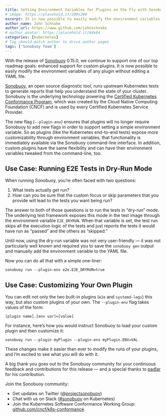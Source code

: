 ```yaml
---
title: Setting Environment Variables for Plugins on the Fly with Sonobuoy 0.15.0
# image: https://placehold.it/200x200
excerpt: It is now possible to easily modify the environment variables of any plugin without editing a YAML file.
author_name: John Schnake
author_url: https://www.github.com/johnschnake
# author_avatar: https://placehold.it/64x64
categories: [kubernetes]
# Tag should match author to drive author pages
tags: ['Sonobuoy Team']
---
```

With the release of [Sonobuoy][first-blog] 0.15.0, we continue to support one of our top roadmap goals: enhanced support for custom plugins. It is now possible to easily modify the environment variables of any plugin without editing a YAML file.

[Sonobuoy][github], an open source diagnostic tool, runs upstream Kubernetes tests to generate reports that help you understand the state of your cluster. Sonobuoy is the underlying technology powering the [Certified Kubernetes Conformance Program][cncf], which was created by the Cloud Native Computing Foundation (CNCF) and is used by every Certified Kubernetes Service Provider.

The new flag (`--plugin-env`) ensures that plugins will no longer require Sonobuoy to add new flags in order to support setting a simple environment variable. So as plugins (like the Kubernetes end-to-end tests) expose more customizability through environment variables, that functionality is immediately available via the Sonobuoy command-line interface. In addition, custom plugins have the same flexibility and can have their environment variables tweaked from the command-line, too.

## Use Case: Running E2E Tests in Dry-Run Mode

When running Sonobuoy, you’re often faced with two questions:

 1. What tests actually get run?
 2. How can you be sure that the custom focus or skip parameters that you provide will lead to the tests you want being run?

The answer to both of those questions is to run the tests in “dry-run” mode. The underlying test framework exposes this mode in the test image through the environment variable `E2E_DRYRUN`. When that variable is set, the test run skips all the execution logic of the tests and just reports the tests it would have run as “passed” and the others as “skipped.”

Until now, using the dry-run variable was not very user-friendly — it was not particularly well known and required you to save the `sonobuoy gen` output and manually add the environment variable to the YAML file.

Now you can do all that with a simple one-liner:

```
sonobuoy run --plugin-env e2e.E2E_DRYRUN=true
```

## Use Case: Customizing Your Own Plugin

You can edit not only the two built-in plugins (`e2e` and `systemd-logs`) this way, but also custom plugins of your own.  The `--plugin-env` flag takes values of the form:

```
[plugin name].[env var]=[value]
```

For instance, here’s how you would instruct Sonobuoy to load your custom plugin and then customize it:

```
sonobuoy run --plugin myPlugin --plugin-env myPlugin.ENV=VAL
```

These changes make it easier than ever to modify the runs of your plugins, and I’m excited to see what you will do with it.

A big thank you goes out to the Sonobuoy community for your continuous feedback and contributions for this release — and a special thanks to [padlar][padlar] for his contribution.

Join the Sonobuoy community:

 - Get updates on Twitter ([@projectsonobuoy][twitter])
 - Chat with us on Slack ([#sonobuoy][slack] on Kubernetes)
 - Join the Kubernetes Software Conformance Working Group: [github.com/cncf/k8s-conformance][conformance-wg]

[padlar]: https://github.com/padlar
[twitter]: https://twitter.com/projectsonobuoy
[slack]: https://kubernetes.slack.com/messages/sonobuoy
[conformance-wg]: https://github.com/cncf/k8s-conformance
[first-blog]: https://blogs.vmware.com/cloudnative/2019/02/21/certifying-kubernetes-with-sonobuoy/
[github]: https://github.com/heptio/sonobuoy
[cncf]: https://www.cncf.io/certification/software-conformance/